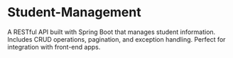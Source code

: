 # Student-Management
A RESTful API built with Spring Boot that manages student information. Includes CRUD operations, pagination, and exception handling. Perfect for integration with front-end apps.
